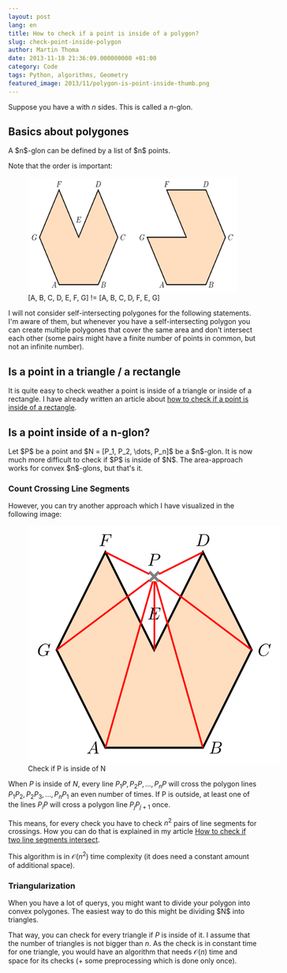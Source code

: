 ```yaml
---
layout: post
lang: en
title: How to check if a point is inside of a polygon?
slug: check-point-inside-polygon
author: Martin Thoma
date: 2013-11-18 21:36:09.000000000 +01:00
category: Code
tags: Python, algorithms, Geometry
featured_image: 2013/11/polygon-is-point-inside-thumb.png
---
```

Suppose you have a with $n$ sides. This is called a $n$-glon.


<h2>Basics about polygones</h2>
A $n$-glon can be defined by a list of $n$ points.

Note that the order is important:

<figure class="aligncenter">
            <a href="../images/2013/11/polygon-order.png"><img src="../images/2013/11/polygon-order.png" alt="The order of points is important for the definition of a polygon" style="max-width:512" height="233px;" class=""/></a>
            <figcaption class="text-center">[A, B, C, D, E, F, G] != [A, B, C, D, F, E, G]</figcaption>
        </figure>


I will not consider self-intersecting polygones for the following statements. I'm aware of them, but whenever you have a self-intersecting polygon you can create multiple polygones that cover the same area and don't intersect each other (some pairs might have a finite number of points in common, but not an infinite number).

<h2>Is a point in a triangle / a rectangle</h2>
It is quite easy to check weather a point is inside of a triangle or inside of a rectangle. I have already written an article about <a href="../how-to-check-if-a-point-is-inside-a-rectangle/">how to check if a point is inside of a rectangle</a>.

<h2>Is a point inside of a n-glon?</h2>
Let $P$ be a point and $N = [P_1, P_2, \dots, P_n]$ be a $n$-glon. It is now much more difficult to check if $P$ is inside of $N$. The area-approach works for convex $n$-glons, but that's it.


<h3>Count Crossing Line Segments</h3>
However, you can try another approach which I have visualized in the following image:

<figure class="aligncenter">
    <img src="../images/2013/11/polygon-is-point-inside.png" style="max-width: 512px; max-height: 481px;" class="size-full" alt="Check if P is inside of N"/>
    <figcaption>Check if P is inside of N</figcaption>
</figure>

When $P$ is inside of $N$, every line $P_{1}P, P_{2}P, \dots, P_{n}P$ will cross the polygon lines $P_{1}P_2,P_{2}P_3, \dots, P_{n}P_1$ an even number of times. If P is outside, at least one of the lines $P_{i}P$ will cross a polygon line $P_{j}P_{j+1}$ once.

This means, for every check you have to check $n^2$ pairs of line segments for crossings. How you can do that is explained in my article <a href="../how-to-check-if-two-line-segments-intersect/" title="How to check if two line segments intersect">How to check if two line segments intersect</a>.

This algorithm is in $\mathcal{O}(n^2)$ time complexity (it does need a constant amount of additional space).

<h3>Triangularization</h3>
When you have a lot of querys, you might want to divide your polygon into convex polygones. The easiest way to do this might be dividing $N$ into triangles.

That way, you can check for every triangle if $P$ is inside of it. I assume that the number of triangles is not bigger than $n$. As the check is in constant time for one triangle, you would have an algorithm that needs $\mathcal{O}(n)$ time and space for its checks (+ some preprocessing which is done only once).

